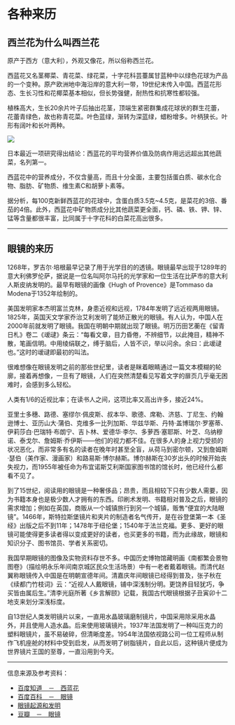 # 各种来历

## 西兰花为什么叫西兰花
原产于西方（意大利），外观又像花，所以俗称西兰花。

西蓝花又名茎椰菜、青花菜、绿花菜，十字花科芸薹属甘蓝种中以绿色花球为产品的一个变种。原产欧洲地中海沿岸的意大利一带，19世纪末传入中国。西蓝花形态、生长习性和花椰菜基本相似，但长势强健，耐热性和抗寒性都较强。

植株高大，生长20余片叶子后抽出花茎，顶端生紧密群集成花球状的群生花蕾，花蕾青绿色，故也称青花菜。叶色蓝绿，渐转为深蓝绿，蜡粉增多。叶柄狭长。叶形有阔叶和长叶两种。

![](https://iknow-pic.cdn.bcebos.com/b2de9c82d158ccbf6b6114db17d8bc3eb0354175?x-bce-process=image/resize,m_lfit,w_600,h_800,limit_1/quality,q_85)

日本最近一项研究得出结论：西蓝花的平均营养价值及防病作用远远超出其他蔬菜，名列第一。

西蓝花中的营养成分，不仅含量高，而且十分全面，主要包括蛋白质、碳水化合物、脂肪、矿物质、维生素C和胡萝卜素等。

据分析，每100克新鲜西蓝花的花球中，含蛋白质3.5克~4.5克，是菜花的3倍、番茄的4倍。此外，西蓝花中矿物质成分比其他蔬菜更全面，钙、磷、铁、钾、锌、锰等含量都很丰富，比同属于十字花科的白菜花高出很多。
***

## 眼镜的来历
1268年，罗吉尔·培根最早记录了用于光学目的的透镜。眼镜最早出现于1289年的意大利佛罗伦萨，据说是一位名叫阿尔马托的光学家和一位生活在比萨市的意大利人斯皮纳发明的。最早有眼镜的画像《Hugh of Provence》是Tommaso da Modena于1352年绘制的。

美国发明家本杰明富兰克林，身患近视和远视，1784年发明了远近视两用眼镜。1825年，英国天文学家乔治艾利发明了能矫正散光的眼镜。有人认为，中国人在2000年前就发明了眼镜。我国在明朝中期就出现了眼镜。明万历田艺蘅在《留青日札》卷二《叆叇》条云：“每看文章，目力昏倦，不辨细节，以此掩目，精神不散，笔画信明。中用绫绢联之，缚于脑后，人皆不识，举以问余。余曰：此叆叇也。”这时的叆叇即最初的叫法。

很难想像在眼镜发明之前的那些世纪里，读者是眯着眼睛通过一篇文本模糊的轮廓，接着再想像，一旦有了眼镜，人们在突然清楚看见写着文字的扉页几乎毫无困难时，会感到多么轻松。

人类有1/6的近视比率；在读书人之间，这项比率又高出许多，接近24%。

亚里士多穗、路德、塞缪尔·佩皮斯、叔本华、歌德、席勒、济慈、丁尼生、约翰逊博士、亚历山大·蒲伯、克维多一比列加斯、华兹华斯、丹特·盖博瑞尔·罗塞蒂、伊莉莎白·巴瑞特·布朗宁、吉卜林、爱德华·李尔、多萝西·塞耶斯、叶芝、乌纳穆诺、泰戈尔、詹姆斯·乔伊斯——他们的视力都不佳。在很多人的身上视力受损的状况恶化，而非常多有名的读者在晚年时甚至全盲，从荷马到密尔顿，又到詹姆斯·瑟伯（美作家、漫画家）和路易斯·博尔赫斯。博尔赫斯在30岁出头的时候开始丧失视力，而1955年被任命为布宜诺斯艾利斯国家图书馆的馆长时，他已经什么都看不见了。

到了15世纪，阅读用的眼镜是一种奢侈品；昂贵，而且相较下只有少数人需要，因为书籍本身也是极少数人才拥有的东西。印刷术发明、书籍相对普及之后，眼镜的需求增加；例如在英国，商贩从一个城镇旅行到另一个城镇，贩售“便宜的大陆眼镜”。1466年，斯特拉斯堡镜片和夹片的制造者名气传开，是在谷登堡第一本《圣经》出版之后不到11年；1478年于纽伦堡；1540年于法兰克福。更多、更好的眼镜可能使得更多读者得以变成更好的读者，也买更多的书籍，而为此缘故，眼镜和知识分子、图书馆员、学者关系密切。

我国早期眼镜的图像及实物资料存世不多。中国历史博物馆藏明画《南都繁会景物图卷》（描绘明永乐年间南京城区民众生活场景）中有一老者戴着眼镜。而清代赵翼称眼镜传入中国是在明朝宣德年间。清嘉庆年间眼镜已经得到普及，张子秋在《续都门竹枝词》云：“近视人人戴眼镜，铺中深浅制分明。更饶养目轻犹巧，争买皆由属后生。”清李光庭所著《乡言解颐》记载，我国古代眼镜根据子丑寅卯十二地支来划分深浅标度。 

自13世纪人类发明镜片以来，一直用水晶玻璃磨制镜片，中国采用除采用水晶外，并且使用人造水晶。后来使用玻璃镜片。1937年法国发明了一种叫压克力的塑料眼镜片，虽不易破碎，但清晰度差。1954年法国依视路公司一位工程师从制作飞机座舱的材料中受到启发，从而发明了树脂镜片，自此以后，这种镜片便成为世界镜片王国的至尊，一直沿用到今天。
***

<kbd>信息来源及参考资料：</kbd>
+ [百度知道　－　西蓝花](https://zhidao.baidu.com/question/483738178.html)
+ [百度百科　－　眼镜](https://baike.baidu.com/item/眼镜/169796?fr=aladdin)
+ [眼镜起源和发明](https://www.sohu.com/a/197599600_99963151)
+ [豆瓣　－　眼镜](https://www.douban.com/group/topic/15921936/)
